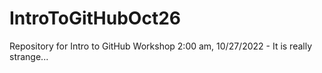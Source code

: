 # IntroToGitHubOct26
Repository for Intro to GitHub Workshop
2:00 am, 10/27/2022 - 
It is really strange...
